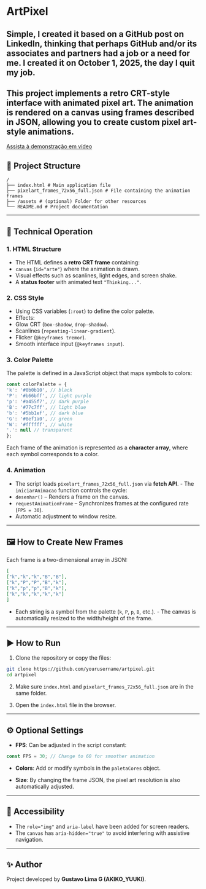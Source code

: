 
# ArtPixel

Simple, I created it based on a GitHub post on LinkedIn, thinking that perhaps GitHub and/or its associates and partners had a job or a need for me. I created it on October 1, 2025, the day I quit my job.
---
This project implements a retro CRT-style interface with animated pixel art.
The animation is rendered on a canvas using frames described in JSON, allowing you to create custom pixel art-style animations.
---

[Assista à demonstração em vídeo](output_progressive_b0aca48d-2179-43ba-a50f-4614e818c0da.mp4?raw=true)

## 📂 Project Structure

```
/
├── index.html # Main application file
├── pixelart_frames_72x56_full.json # File containing the animation frames
├── /assets # (optional) Folder for other resources
└── README.md # Project documentation
```

---

## 📖 Technical Operation

### 1. HTML Structure
- The HTML defines a **retro CRT frame** containing:
- `canvas` (`id="arte"`) where the animation is drawn.
- Visual effects such as scanlines, light edges, and screen shake.
- A **status footer** with animated text `"Thinking..."`.

### 2. CSS Style
- Using CSS variables (`:root`) to define the color palette.
- Effects:
- Glow CRT (`box-shadow`, `drop-shadow`).
- Scanlines (`repeating-linear-gradient`).
- Flicker (`@keyframes tremor`).
- Smooth interface input (`@keyframes input`).

### 3. Color Palette
The palette is defined in a JavaScript object that maps symbols to colors:

```js
const colorPalette = {
'k': '#0b0b10', // black
'P': '#b66bff', // light purple
'p': '#a455f7', // dark purple
'B': '#77c7ff', // light blue
'b': '#5bb1ef', // dark blue
'G': '#8ef1a0', // green
'W': '#ffffff', // white
'.': null // transparent
};
```

Each frame of the animation is represented as a **character array**, where each symbol corresponds to a color.

### 4. Animation
- The script loads `pixelart_frames_72x56_full.json` via **fetch API**. - The `iniciarAnimacao` function controls the cycle:
- `desenhar()` – Renders a frame on the canvas.
- `requestAnimationFrame` – Synchronizes frames at the configured rate (`FPS = 30`).
- Automatic adjustment to window resize.

---

## 🖼️ How to Create New Frames

Each frame is a two-dimensional array in JSON:

```json
[
["k","k","k","B","B"],
["k","P","P","B","k"],
["k","p","p","B","k"],
["k","k","k","k","k"]
]
```

- Each string is a symbol from the palette (`k`, `P`, `p`, `B`, etc.). - The canvas is automatically resized to the width/height of the frame.

---

## ▶️ How to Run

1. Clone the repository or copy the files:
```bash
git clone https://github.com/yourusername/artpixel.git
cd artpixel
```

2. Make sure `index.html` and `pixelart_frames_72x56_full.json` are in the same folder.

3. Open the `index.html` file in the browser.

---

## ⚙️ Optional Settings

- **FPS**: Can be adjusted in the script constant:
```js
const FPS = 30; // Change to 60 for smoother animation
```

- **Colors**: Add or modify symbols in the `paletaCores` object.

- **Size**: By changing the frame JSON, the pixel art resolution is also automatically adjusted.

---

## 📌 Accessibility
- The `role="img"` and `aria-label` have been added for screen readers.
- The `canvas` has `aria-hidden="true"` to avoid interfering with assistive navigation.

---

## ✨ Author
Project developed by **Gustavo Lima G (AKIKO_YUUKI)**.
